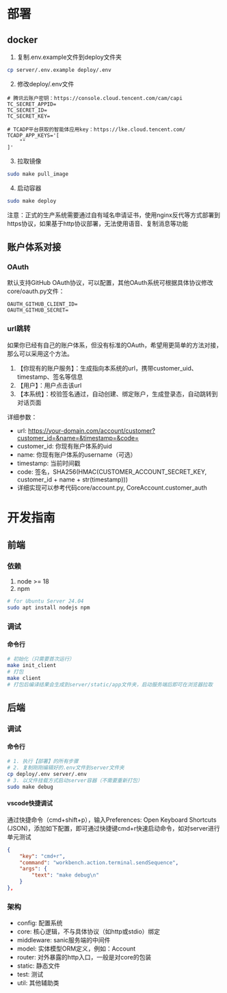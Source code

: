 # 部署

## docker

1. 复制.env.example文件到deploy文件夹
``` bash
cp server/.env.example deploy/.env
```

2. 修改deploy/.env文件

```
# 腾讯云账户密钥：https://console.cloud.tencent.com/cam/capi
TC_SECRET_APPID=
TC_SECRET_ID=
TC_SECRET_KEY=

# TCADP平台获取的智能体应用key：https://lke.cloud.tencent.com/
TCADP_APP_KEYS='[
    ""
]'
```

3. 拉取镜像
``` bash
sudo make pull_image
```

4. 启动容器
``` bash
sudo make deploy
```

注意：正式的生产系统需要通过自有域名申请证书，使用nginx反代等方式部署到https协议，如果基于http协议部署，无法使用语音、复制消息等功能

## 账户体系对接

### OAuth

默认支持GitHub OAuth协议，可以配置，其他OAuth系统可根据具体协议修改core/oauth.py文件：
```
OAUTH_GITHUB_CLIENT_ID=
OAUTH_GITHUB_SECRET=
```

### url跳转

如果你已经有自己的账户体系，但没有标准的OAuth，希望用更简单的方法对接，那么可以采用这个方法。

1. 【你现有的账户服务】：生成指向本系统的url，携带customer_uid、timestamp、签名等信息
2. 【用户】：用户点击该url
3. 【本系统】：校验签名通过，自动创建、绑定账户，生成登录态，自动跳转到对话页面

详细参数：

 - url: https://your-domain.com/account/customer?customer_id=&name=&timestamp=&code=
 - customer_id: 你现有账户体系的uid
 - name: 你现有账户体系的username（可选）
 - timestamp: 当前时间戳
 - code: 签名，SHA256(HMAC(CUSTOMER_ACCOUNT_SECRET_KEY, customer_id + name + str(timestamp)))
 - 详细实现可以参考代码core/account.py, CoreAccount.customer_auth

# 开发指南

## 前端

### 依赖

1. node >= 18
2. npm

``` bash
# for Ubuntu Server 24.04
sudo apt install nodejs npm
```

### 调试

#### 命令行
``` bash
# 初始化（只需要首次运行）
make init_client
# 打包
make client
# 打包后编译结果会生成到server/static/app文件夹，启动服务端后即可在浏览器拉取
```

## 后端

### 调试

#### 命令行

``` bash
# 1. 执行【部署】的所有步骤
# 2. 复制刚刚编辑好的.env文件到server文件夹
cp deploy/.env server/.env
# 3. 以文件挂载方式启动server容器（不需要重新打包）
sudo make debug
```

#### vscode快捷调试

通过快捷命令（cmd+shift+p），输入Preferences: Open Keyboard Shortcuts (JSON)，添加如下配置，即可通过快捷键cmd+r快速启动命令，如对server进行单元测试

``` json
{
    "key": "cmd+r",
    "command": "workbench.action.terminal.sendSequence",
    "args": {
        "text": "make debug\n"
    }
},
```

### 架构

- config: 配置系统
- core: 核心逻辑，不与具体协议（如http或stdio）绑定
- middleware: sanic服务端的中间件
- model: 实体模型ORM定义，例如：Account
- router: 对外暴露的http入口，一般是对core的包装
- static: 静态文件
- test: 测试
- util: 其他辅助类
